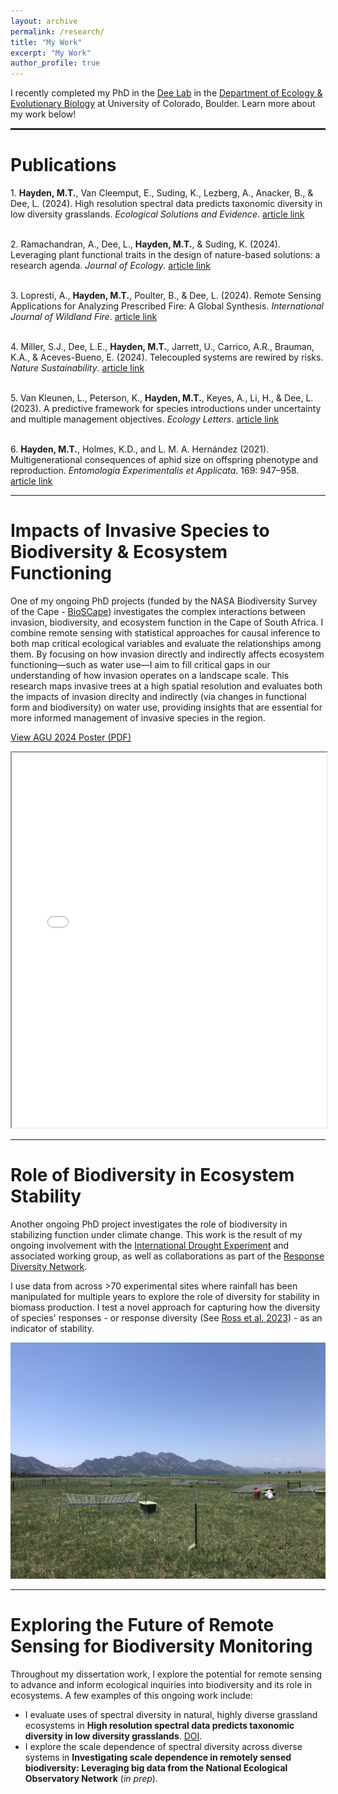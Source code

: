 ```yaml
---
layout: archive
permalink: /research/
title: "My Work"
excerpt: "My Work"
author_profile: true
---
```


I recently completed my PhD in the [Dee Lab](https://www.colorado.edu/ebio/laura-dee) in the [Department of Ecology & Evolutionary Biology](https://www.colorado.edu/ebio/) at University of Colorado, Boulder. Learn more about my work below!

<hr style="border: 1.5px solid #333;">

Publications
======
<p style="font-size: 14px;">
1. <strong>Hayden, M.T.</strong>, Van Cleemput, E., Suding, K., Lezberg, A., Anacker, B., & Dee, L. (2024). High resolution spectral data predicts taxonomic diversity in low diversity grasslands. <em>Ecological Solutions and Evidence</em>. <a href="https://doi.org/10.1002/2688-8319.12365">article link</a><br><br>
</p>
<p style="font-size: 14px;">
2. Ramachandran, A., Dee, L., <strong>Hayden, M.T.</strong>, & Suding, K. (2024). Leveraging plant functional traits in the design of nature-based solutions: a research agenda. <em>Journal of Ecology</em>. <a href="https://doi.org/10.1111/1365-2745.14371">article link</a><br><br>
</p>
<p style="font-size: 14px;">
3. Lopresti, A., <strong>Hayden, M.T.</strong>, Poulter, B., & Dee, L. (2024). Remote Sensing Applications for Analyzing Prescribed Fire: A Global Synthesis. <em>International Journal of Wildland Fire</em>. <a href="https://doi.org/10.1071/WF23130">article link</a><br><br>
</p>
<p style="font-size: 14px;">
4. Miller, S.J., Dee, L.E., <strong>Hayden, M.T.</strong>, Jarrett, U., Carrico, A.R., Brauman, K.A., & Aceves-Bueno, E. (2024). Telecoupled systems are rewired by risks. <em>Nature Sustainability</em>. <a href="https://doi.org/10.1038/s41893-024-01273-2">article link</a><br><br>
</p>
<p style="font-size: 14px;">
5. Van Kleunen, L., Peterson, K., <strong>Hayden, M.T.</strong>, Keyes, A., Li, H., & Dee, L. (2023). A predictive framework for species introductions under uncertainty and multiple management objectives. <em>Ecology Letters</em>. <a href="https://doi.org/10.1111/ele.14212">article link</a><br><br>
</p>
<p style="font-size: 14px;">
6. <strong>Hayden, M.T.</strong>, Holmes, K.D., and L. M. A. Hernández (2021). Multigenerational consequences of aphid size on offspring phenotype and reproduction. <em>Entomologia Experimentalis et Applicata</em>. 169: 947–958. <a href="https://doi.org/10.1111/eea.13086">article link</a>
</p>

<hr>

Impacts of Invasive Species to Biodiversity & Ecosystem Functioning
======

One of my ongoing PhD projects (funded by the NASA Biodiversity Survey of the Cape - [BioSCape](https://www.bioscape.io/)) investigates the complex interactions between invasion, biodiversity, and ecosystem function in the Cape of South Africa. I combine remote sensing with statistical approaches for causal inference to both map critical ecological variables and evaluate the relationships among them. By focusing on how invasion directly and indirectly affects ecosystem functioning—such as water use—I aim to fill critical gaps in our understanding of how invasion operates on a landscape scale. This research maps invasive trees at a high spatial resolution and evaluates both the impacts of invasion direclty and indirectly (via changes in functional form and biodiversity) on water use, providing insights that are essential for more informed management of invasive species in the region.

[View AGU 2024 Poster (PDF)](/files/AGU-2024-Poster.pdf)

<iframe src="/files/AGU-2024-Poster.pdf" width="100%" height="600px">
    This browser does not support PDFs. Please <a href="/files/AGU-2024-Poster.pdf">download the PDF</a>.
</iframe>

<hr>

Role of Biodiversity in Ecosystem Stability
======

Another ongoing PhD project investigates the role of biodiversity in stabilizing function under climate change. This work is the result of my ongoing involvement with the [International Drought Experiment](https://droughtnet.weebly.com/) and associated working group, as well as collaborations as part of the [Response Diversity Network](https://responsediversitynetwork.github.io/RDN-website/]).

I use data from across >70 experimental sites where rainfall has been manipulated for multiple years to explore the role of diversity for stability in biomass production. I test a novel approach for capturing how the diversity of species' responses - or response diversity (See [Ross et al. 2023](doi.org/10.1111/2041-210X.14087)) - as an indicator of stability.

<img src="/files/Droughtnet.jpg" alt="IDE Experimental site in Boulder, CO" style="max-width: 100%; height: auto;">

<hr>

Exploring the Future of Remote Sensing for Biodiversity Monitoring
======

Throughout my dissertation work, I explore the potential for remote sensing to advance and inform ecological inquiries into biodiversity and its role in ecosystems. A few examples of this ongoing work include:
- I evaluate uses of spectral diversity in natural, highly diverse grassland ecosystems in **High resolution spectral data predicts taxonomic diversity in low diversity grasslands**. [DOI](https://doi.org/10.1002/2688-8319.1236).
- I explore the scale dependence of spectral diversity across diverse systems in **Investigating scale dependence in remotely sensed biodiversity: Leveraging big data from the National Ecological Observatory Network** (*in prep*).
